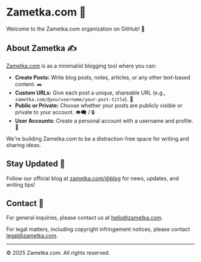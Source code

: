 # Zametka.com 📝

Welcome to the Zametka.com organization on GitHub! 👋

## About Zametka ✍️

[Zametka.com](https://zametka.com) is as a minimalist blogging tool where you can:

*   **Create Posts:** Write blog posts, notes, articles, or any other text-based content. ✒️
*   **Custom URLs:** Give each post a unique, shareable URL (e.g., `zametka.com/@yourusername/your-post-title`). 🔗
*   **Public or Private:** Choose whether your posts are publicly visible or private to your account. 👁️‍🗨️ / 🔒
*   **User Accounts:** Create a personal account with a username and profile. 👤

We're building Zametka.com to be a distraction-free space for writing and sharing ideas.

## Stay Updated 📣

Follow our official blog at [zametka.com/@blog](https://zametka.com/@blog) for news, updates, and writing tips!

## Contact 📧

For general inquiries, please contact us at [hello@zametka.com](mailto:hello@zametka.com).

For legal matters, including copyright infringement notices, please contact [legal@zametka.com](mailto:legal@zametka.com).

---

© 2025 Zametka.com. All rights reserved.
